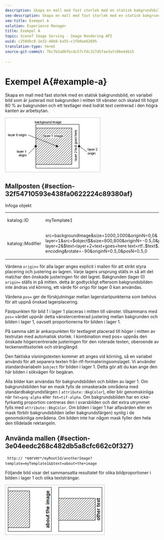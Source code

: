 ```yaml
---
description: Skapa en mall med fast storlek med en statisk bakgrundsbild, en variabel bild som är justerad mot bakgrunden i mitten till vänster och skalad till högst 80 % av bakgrunden och ett textlager med lodrät text centrerad i den högra kanten av arbetsytan.
seo-description: Skapa en mall med fast storlek med en statisk bakgrundsbild, en variabel bild som är justerad mot bakgrunden i mitten till vänster och skalad till högst 80 % av bakgrunden och ett textlager med lodrät text centrerad i den högra kanten av arbetsytan.
seo-title: Exempel A
solution: Experience Manager
title: Exempel A
topic: Scene7 Image Serving - Image Rendering API
uuid: c250dbc8-1e32-46b8-ba55-c1fb0ae62695
translation-type: tm+mt
source-git-commit: 7bc7b3a86fbcdc57cfdc31745fae3afc06e44b15

---
```



# Exempel A{#example-a}

Skapa en mall med fast storlek med en statisk bakgrundsbild, en variabel bild som är justerad mot bakgrunden i mitten till vänster och skalad till högst 80 % av bakgrunden och ett textlager med lodrät text centrerad i den högra kanten av arbetsytan.

![](assets/examplea.png)

## Mallposten {#section-32f54710593e438fa0622224c89380af}

Infoga objekt

<table id="simpletable_97ECA49445634F59B3F1D100412EFC70"> 
 <tr class="strow"> 
  <td class="stentry"> <p> <span class="codeph"> katalog::ID </span> </p> </td> 
  <td class="stentry"> <p> <span class="codeph"> myTemplate1 </span> </p> </td> 
 </tr> 
 <tr class="strow"> 
  <td class="stentry"> <p> <span class="codeph"> katalog::Modifier </span> </p> </td> 
  <td class="stentry"> <p> <span class="codeph"> src=backgroundImage&amp;size=1000,1000&amp;originN=0,0&amp; layer=1&amp;src=$object$&amp;size=800,800&amp;originN=-0.5,0&amp;posN=-0.5,0&amp; layer=2&amp;$text=layer+2+text+goes+here text=rtf..$text$...rtf-encoding&amp;rotate=-90&amp;originN=0.5,0&amp;posN=0.5,0 </span> </p> </td> 
 </tr> 
</table>

Värdena `origin=` för alla lager anges explicit i mallen för att strikt styra placering och justering av lagren. Varje lagers ursprung ställs in så att det matchar den önskade justeringen för det lagret. Bakgrunden (lager 0) `origin=` ställs in på mitten. detta är godtyckligt eftersom bakgrundsbilden inte ändras vid körning, ett värde för origo för lager 0 kan användas.

Värdena `pos=` ger de förskjutningar mellan lagerstartpunkterna som behövs för att uppnå önskad lagerplacering.

Fästpunkten för bild 1 i lager 1 placeras i mitten till vänster. tillsammans med `pos=` värdet uppnår detta vänstercentrerad justering mellan bakgrunden och bilden i lager 1, oavsett proportionerna för bilden i lager 1.

På samma sätt är ankarpunkten för textlagret placerad till höger i mitten av textrutan med automatisk storlek. I kombination med pos= uppnås den önskade högercentrerade justeringen för den roterade texten, oberoende av teckensnittsstorlek och stränglängd.

Den faktiska visningstexten kommer att anges vid körning, så en variabel används för att separera texten från rtf-formateringsomslaget. Vi använder standardvariabeln `$object` för bilden i lager 1. Detta gör att du kan ange den här bilden i sökvägen för begäran.

Alla bilder kan användas för bakgrundsbilden och bilden av lager 1. Om bakgrundsbilden har en mask fylls de omaskerade områdena med standardbakgrundsfärgen ( `attribute::BkgColor`), eller blir genomskinliga när `fmt=png-alpha` eller `fmt=tif-alpha`. Om bakgrundsbilden har en icke-fyrkantig proportion centreras den i svarsbilden och det extra utrymmet fylls med `attribute::BkgColor`. Om bilden i lager 1 har alfavärden eller en mask förblir bakgrundsbilden (eller bakgrundsfärgen) synlig i de genomskinliga områdena. Om bilden inte har någon mask fyller den hela den tilldelade rektangeln.

## Använda mallen {#section-3e04eedc268c482db5a8cfc662c0f327}

` http:// *`server`*/myRootId/anotherImage?template=myTemplate1&$text=about+the+image`

Följande bild visar det sammansatta resultatet för olika bildproportioner i bilden i lager 1 och olika textsträngar.

![](assets/exampleausing.png)

